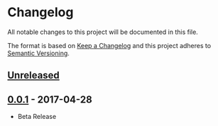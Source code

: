 # Changelog
All notable changes to this project will be documented in this file.

The format is based on [Keep a Changelog](http://keepachangelog.com/) 
and this project adheres to [Semantic Versioning](http://semver.org/).

<!-- 
### Added for new features.
### Changed for changes in existing functionality.
### Deprecated for once-stable features removed in upcoming releases.
### Removed for deprecated features removed in this release.
### Fixed for any bug fixes.
### Security to invite users to upgrade in case of vulnerabilities. 
-->

## [Unreleased](https://github.com/jjpmann/cache-hit/tree/HEAD)

## [0.0.1](https://github.com/jjpmann/cache-hit/releases/tag/v0.0.1) - 2017-04-28

* Beta Release